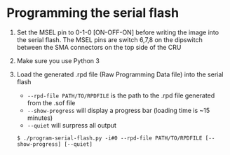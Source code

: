 # Programming the serial flash
 1. Set the MSEL pin to 0-1-0 [ON-OFF-ON] before writing the image into the serial flash.
    The MSEL pins are switch 6,7,8 on the dipswitch between the SMA connectors on the top side of the CRU

 2. Make sure you use Python 3

 3. Load the generated .rpd file (Raw Programming Data file) into the serial flash
    * `--rpd-file PATH/TO/RPDFILE` is the path to the .rpd file generated from the .sof file
    * `--show-progress` will display a progress bar (loading time is ~15 minutes) 
    * `--quiet` will surpress all output
    ```
    $ ./program-serial-flash.py -i#0 --rpd-file PATH/TO/RPDFILE [--show-progress] [--quiet] 
    ```
